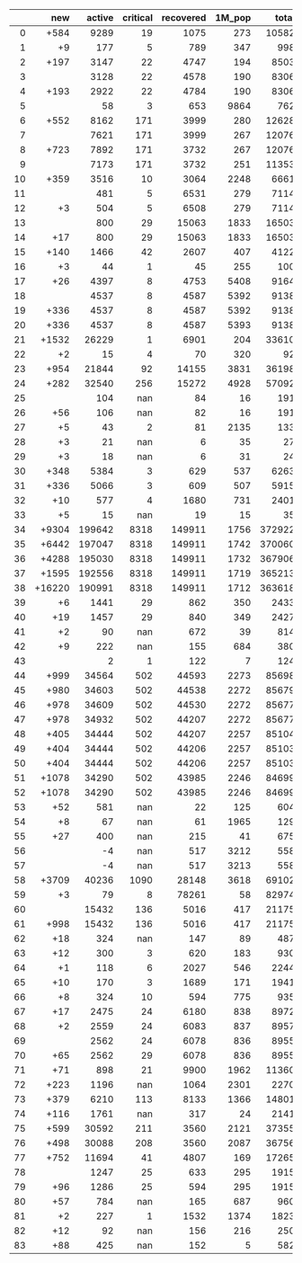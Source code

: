 |    |    new |   active |   critical |   recovered |   1M_pop |   total |
|---:|-------:|---------:|-----------:|------------:|---------:|--------:|
|  0 |   +584 |     9289 |         19 |        1075 |      273 |   10582 |
|  1 |     +9 |      177 |          5 |         789 |      347 |     998 |
|  2 |   +197 |     3147 |         22 |        4747 |      194 |    8503 |
|  3 |        |     3128 |         22 |        4578 |      190 |    8306 |
|  4 |   +193 |     2922 |         22 |        4784 |      190 |    8306 |
|  5 |        |       58 |          3 |         653 |     9864 |     762 |
|  6 |   +552 |     8162 |        171 |        3999 |      280 |   12628 |
|  7 |        |     7621 |        171 |        3999 |      267 |   12076 |
|  8 |   +723 |     7892 |        171 |        3732 |      267 |   12076 |
|  9 |        |     7173 |        171 |        3732 |      251 |   11353 |
| 10 |   +359 |     3516 |         10 |        3064 |     2248 |    6661 |
| 11 |        |      481 |          5 |        6531 |      279 |    7114 |
| 12 |     +3 |      504 |          5 |        6508 |      279 |    7114 |
| 13 |        |      800 |         29 |       15063 |     1833 |   16503 |
| 14 |    +17 |      800 |         29 |       15063 |     1833 |   16503 |
| 15 |   +140 |     1466 |         42 |        2607 |      407 |    4122 |
| 16 |     +3 |       44 |          1 |          45 |      255 |     100 |
| 17 |    +26 |     4397 |          8 |        4753 |     5408 |    9164 |
| 18 |        |     4537 |          8 |        4587 |     5392 |    9138 |
| 19 |   +336 |     4537 |          8 |        4587 |     5392 |    9138 |
| 20 |   +336 |     4537 |          8 |        4587 |     5393 |    9138 |
| 21 |  +1532 |    26229 |          1 |        6901 |      204 |   33610 |
| 22 |     +2 |       15 |          4 |          70 |      320 |      92 |
| 23 |   +954 |    21844 |         92 |       14155 |     3831 |   36198 |
| 24 |   +282 |    32540 |        256 |       15272 |     4928 |   57092 |
| 25 |        |      104 |        nan |          84 |       16 |     191 |
| 26 |    +56 |      106 |        nan |          82 |       16 |     191 |
| 27 |     +5 |       43 |          2 |          81 |     2135 |     133 |
| 28 |     +3 |       21 |        nan |           6 |       35 |      27 |
| 29 |     +3 |       18 |        nan |           6 |       31 |      24 |
| 30 |   +348 |     5384 |          3 |         629 |      537 |    6263 |
| 31 |   +336 |     5066 |          3 |         609 |      507 |    5915 |
| 32 |    +10 |      577 |          4 |        1680 |      731 |    2401 |
| 33 |     +5 |       15 |        nan |          19 |       15 |      35 |
| 34 |  +9304 |   199642 |       8318 |      149911 |     1756 |  372922 |
| 35 |  +6442 |   197047 |       8318 |      149911 |     1742 |  370060 |
| 36 |  +4288 |   195030 |       8318 |      149911 |     1732 |  367906 |
| 37 |  +1595 |   192556 |       8318 |      149911 |     1719 |  365213 |
| 38 | +16220 |   190991 |       8318 |      149911 |     1712 |  363618 |
| 39 |     +6 |     1441 |         29 |         862 |      350 |    2433 |
| 40 |    +19 |     1457 |         29 |         840 |      349 |    2427 |
| 41 |     +2 |       90 |        nan |         672 |       39 |     814 |
| 42 |     +9 |      222 |        nan |         155 |      684 |     380 |
| 43 |        |        2 |          1 |         122 |        7 |     124 |
| 44 |   +999 |    34564 |        502 |       44593 |     2273 |   85698 |
| 45 |   +980 |    34603 |        502 |       44538 |     2272 |   85679 |
| 46 |   +978 |    34609 |        502 |       44530 |     2272 |   85677 |
| 47 |   +978 |    34932 |        502 |       44207 |     2272 |   85677 |
| 48 |   +405 |    34444 |        502 |       44207 |     2257 |   85104 |
| 49 |   +404 |    34444 |        502 |       44206 |     2257 |   85103 |
| 50 |   +404 |    34444 |        502 |       44206 |     2257 |   85103 |
| 51 |  +1078 |    34290 |        502 |       43985 |     2246 |   84699 |
| 52 |  +1078 |    34290 |        502 |       43985 |     2246 |   84699 |
| 53 |    +52 |      581 |        nan |          22 |      125 |     604 |
| 54 |     +8 |       67 |        nan |          61 |     1965 |     129 |
| 55 |    +27 |      400 |        nan |         215 |       41 |     675 |
| 56 |        |       -4 |        nan |         517 |     3212 |     558 |
| 57 |        |       -4 |        nan |         517 |     3213 |     558 |
| 58 |  +3709 |    40236 |       1090 |       28148 |     3618 |   69102 |
| 59 |     +3 |       79 |          8 |       78261 |       58 |   82974 |
| 60 |        |    15432 |        136 |        5016 |      417 |   21175 |
| 61 |   +998 |    15432 |        136 |        5016 |      417 |   21175 |
| 62 |    +18 |      324 |        nan |         147 |       89 |     487 |
| 63 |    +12 |      300 |          3 |         620 |      183 |     930 |
| 64 |     +1 |      118 |          6 |        2027 |      546 |    2244 |
| 65 |    +10 |      170 |          3 |        1689 |      171 |    1941 |
| 66 |     +8 |      324 |         10 |         594 |      775 |     935 |
| 67 |    +17 |     2475 |         24 |        6180 |      838 |    8972 |
| 68 |     +2 |     2559 |         24 |        6083 |      837 |    8957 |
| 69 |        |     2562 |         24 |        6078 |      836 |    8955 |
| 70 |    +65 |     2562 |         29 |        6078 |      836 |    8955 |
| 71 |    +71 |      898 |         21 |        9900 |     1962 |   11360 |
| 72 |   +223 |     1196 |        nan |        1064 |     2301 |    2270 |
| 73 |   +379 |     6210 |        113 |        8133 |     1366 |   14801 |
| 74 |   +116 |     1761 |        nan |         317 |       24 |    2141 |
| 75 |   +599 |    30592 |        211 |        3560 |     2121 |   37355 |
| 76 |   +498 |    30088 |        208 |        3560 |     2087 |   36756 |
| 77 |   +752 |    11694 |         41 |        4807 |      169 |   17265 |
| 78 |        |     1247 |         25 |         633 |      295 |    1915 |
| 79 |    +96 |     1286 |         25 |         594 |      295 |    1915 |
| 80 |    +57 |      784 |        nan |         165 |      687 |     960 |
| 81 |     +2 |      227 |          1 |        1532 |     1374 |    1823 |
| 82 |    +12 |       92 |        nan |         156 |      216 |     250 |
| 83 |    +88 |      425 |        nan |         152 |        5 |     582 |